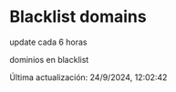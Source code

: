 # Blacklist domains

update cada 6 horas

dominios en blacklist

Última actualización: 24/9/2024, 12:02:42